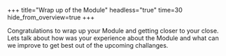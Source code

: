 +++
title="Wrap up of the Module"
headless="true"
time=30
hide_from_overview=true
+++

Congratulations to wrap up your Module and getting closer to your close. Lets talk about how was your experience about the Module and what can we improve to get best out of the upcoming challanges.